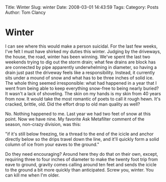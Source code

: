 Title: Winter
Slug: winter
Date: 2008-03-01 14:43:59
Tags: 
Category: Posts
Author: Tom Clancy

# Winter

I can see where this would make a person suicidal. For the last few weeks, I've felt I must have shirked my duties this winter. Judging by the driveways, the house, the road, winter has been winning. We've spent the last two weekends trying to dig out the storm drain; what few drains are block has are connected by pipe apparently underwhelming in diameter, so having a drain just past the driveway feels like a responsibility. Instead, it currently sits under a mound of snow and what has to be three inches of solid ice. The whole thing seemed irresponsible: what had happened in a year that I went from being able to keep everything snow-free to being nearly buried? It wasn't a lack of shoveling. The skin on my hands is my skin from 40 years from now. It would take the most romantic of poets to call it rough hewn. It's cracked, brittle, old. Did the effort drop to old man quality as well?

No. Nothing happened to me. Last year we had two feet of snow at this point. Now we have nine. My favorite Ask Metafilter comment of the season, non-crazy division, was this:

"if it's still below freezing, tie a thread to the end of the icicle and anchor directly below so the drips travel down the line, and it'll quickly form a solid column of ice from your eaves to the ground."

Do they need encouraging? Around here they do that on their own, except, requiring three to four inches of diameter to make the twenty foot trip from eave to ground, gravity comes calling around ten feet and sends the icicle to the ground a bit more quickly than anticipated. Screw you, winter. You can kill me when I'm older.
